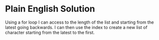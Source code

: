 # Plain English Solution

Using a for loop I can access to the length of the list and starting from the latest going backwards. I can then use the index to create a new list of character starting from the latest to the first.